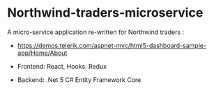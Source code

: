 # Northwind-traders-microservice
A micro-service application re-written for Northwind traders :
* https://demos.telerik.com/aspnet-mvc/html5-dashboard-sample-app/Home/About 

* Frontend: React, Hooks. Redux 
* Backend: .Net 5 C# Entity Framework Core
